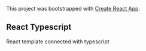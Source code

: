 This project was bootstrapped with [Create React App](https://github.com/facebook/create-react-app).

## React Typescript

React template connected with typescript 